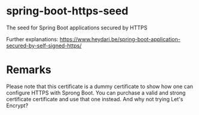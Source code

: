 # spring-boot-https-seed
The seed for Spring Boot applications secured by HTTPS

Further explanations:
https://www.heydari.be/spring-boot-application-secured-by-self-signed-https/

# Remarks
Please note that this certificate is a dummy certificate to show how one can configure HTTPS with Sprong Boot. You can purchase a valid and strong certificate certificate and use that one instead. And why not trying Let's Encrypt?
